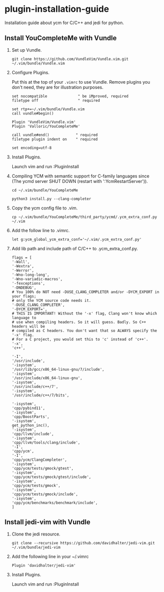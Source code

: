 # plugin-installation-guide
Installation guide about ycm for C/C++ and jedi for python.

## Install YouCompleteMe with Vundle
1. Set up Vundle.

   `git clone https://github.com/VundleVim/Vundle.vim.git ~/.vim/bundle/Vundle.vim`
   
2. Configure Plugins.

   Put this at the top of your `.vimrc` to use Vundle. Remove plugins you don't need, they are for illustration purposes.

   ```vim
   set nocompatible              " be iMproved, required
   filetype off                  " required

   set rtp+=~/.vim/bundle/Vundle.vim
   call vundle#begin()

   Plugin 'VundleVim/Vundle.vim'
   Plugin 'Valloric/YouCompleteMe'

   call vundle#end()            " required
   filetype plugin indent on    " required

   set encoding=utf-8
   ```
   
3. Install Plugins.

   Launch vim and run :PluginInstall
   
4. Compiling YCM with semantic support for C-family languages since (The ycmd server SHUT DOWN (restart with ':YcmRestartServer')).

   `cd ~/.vim/bundle/YouCompleteMe`
   
   `python3 install.py --clang-completer`
   
5. Copy the ycm config file to .vim.

   `cp ~/.vim/bundle/YouCompleteMe/third_party/ycmd/.ycm_extra_conf.py ~/.vim`
   
6. Add the follow line to .vimrc.

   `let g:ycm_global_ycm_extra_conf='~/.vim/.ycm_extra_conf.py'`
   
7. Add lib path and include path of C/C++ to .ycm_extra_conf.py.

   ```vim
   flags = [
   '-Wall',
   '-Wextra',
   '-Werror',
   '-Wno-long-long',
   '-Wno-variadic-macros',
   '-fexceptions',
   '-DNDEBUG',
   # You 100% do NOT need -DUSE_CLANG_COMPLETER and/or -DYCM_EXPORT in your flags;
   # only the YCM source code needs it.
   '-DUSE_CLANG_COMPLETER',
   '-DYCM_EXPORT=',
   # THIS IS IMPORTANT! Without the '-x' flag, Clang won't know which language to
   # use when compiling headers. So it will guess. Badly. So C++ headers will be
   # compiled as C headers. You don't want that so ALWAYS specify the '-x' flag.
   # For a C project, you would set this to 'c' instead of 'c++'.
   '-x',
   'c++',
   
   '-I',
   '/usr/include',
   '-isystem',
   '/usr/lib/gcc/x86_64-linux-gnu/7/include',
   '-isystem',
   '/usr/include/x86_64-linux-gnu',
   '-isystem',
   '/usr/include/c++/7',
   '-isystem',
   '/usr/include/c++/7/bits',
   
   '-isystem',
   'cpp/pybind11',
   '-isystem',
   'cpp/BoostParts',
   '-isystem',
   get_python_inc(),
   '-isystem',
   'cpp/llvm/include',
   '-isystem',
   'cpp/llvm/tools/clang/include',
   '-I',
   'cpp/ycm',
   '-I',
   'cpp/ycm/ClangCompleter',
   '-isystem',
   'cpp/ycm/tests/gmock/gtest',
   '-isystem',
   'cpp/ycm/tests/gmock/gtest/include',
   '-isystem',
   'cpp/ycm/tests/gmock',
   '-isystem',
   'cpp/ycm/tests/gmock/include',
   '-isystem',
   'cpp/ycm/benchmarks/benchmark/include',
   ]
   ```
   
## Install jedi-vim with Vundle
1. Clone the jedi resource.

   `git clone --recursive https://github.com/davidhalter/jedi-vim.git ~/.vim/bundle/jedi-vim`

2. Add the following line in your ~/.vimrc

   `Plugin 'davidhalter/jedi-vim'`
   
3. Install Plugins.

   Launch vim and run :PluginInstall
